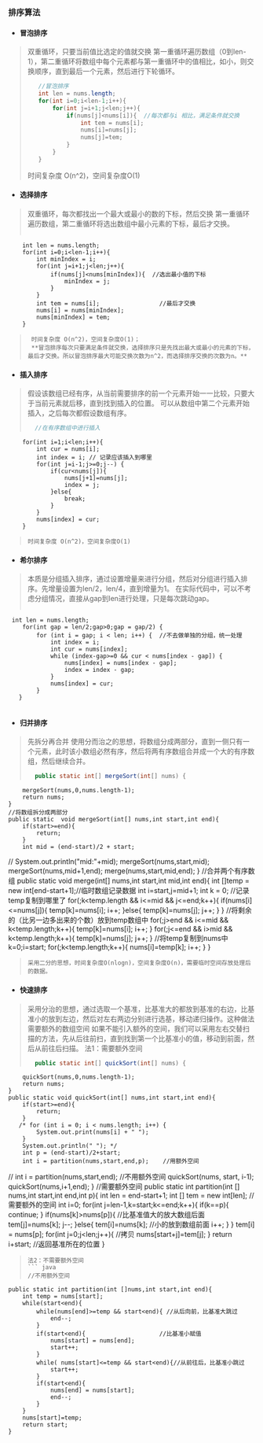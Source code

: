### 排序算法

+ #### 冒泡排序
> 双重循环，只要当前值比选定的值就交换
> 第一重循环遍历数组（0到len-1），第二重循环将数组中每个元素都与第一重循环中的值相比，如小，则交换顺序，直到最后一个元素，然后进行下轮循环。
>
> ``` java
>    //冒泡排序
>    int len = nums.length;
>    for(int i=0;i<len-1;i++){
>        for(int j=i+1;j<len;j++){
>            if(nums[j]<nums[i]){  //每次都与i 相比，满足条件就交换
>                int tem = nums[i];
>                nums[i]=nums[j];
>                nums[j]=tem;
>            }
>        }
>    }  
> ```
> 时间复杂度 O(n^2)，空间复杂度O(1)
>
> 

+ #### 选择排序 
> 双重循环，每次都找出一个最大或最小的数的下标，然后交换
> 第一重循环遍历数组，第二重循环将选出数组中最小元素的下标，最后才交换。
> ``` java  
        int len = nums.length;
        for(int i=0;i<len-1;i++){
            int minIndex = i;
            for(int j=i+1;j<len;j++){
                if(nums[j]<nums[minIndex]){  //选出最小值的下标
                    minIndex = j;
                }
            }
            int tem = nums[i];                 //最后才交换
            nums[i] = nums[minIndex];
            nums[minIndex] = tem;
        } 
  > ```
  >  时间复杂度 O(n^2)，空间复杂度O(1)；
  >  **冒泡排序每次只要满足条件就交换，选择排序只是先找出最大或最小的元素的下标，最后才交换。所以冒泡排序最大可能交换次数为n^2，而选择排序交换的次数为n。**

+ #### 插入排序 
> 假设该数组已经有序，从当前需要排序的前一个元素开始一一比较，只要大于当前元素就后移，直到找到插入的位置。
> 可以从数组中第二个元素开始插入，之后每次都假设数组有序。
> ``` java
>   //在有序数组中进行插入
        for(int i=1;i<len;i++){
            int cur = nums[i];
            int index = i; // 记录应该插入到哪里
            for(int j=i-1;j>=0;j--) {
                if(cur<nums[j]){
                    nums[j+1]=nums[j];
                    index = j;
                }else{
                    break;
                }
            }
            nums[index] = cur;
        }
>  ```
 >  时间复杂度 O(n^2)，空间复杂度O(1)

+ #### 希尔排序
> 本质是分组插入排序，通过设置增量来进行分组，然后对分组进行插入排序。先增量设置为len/2，len/4，直到增量为1。
> 在实际代码中，可以不考虑分组情况，直接从gap到len进行处理，只是每次跳动gap。
> 
>  ``` java
     int len = nums.length;
        for(int gap = len/2;gap>0;gap = gap/2) {
            for (int i = gap; i < len; i++) {  //不去做单独的分组，统一处理
                int index = i;
                int cur = nums[index];
                while (index-gap>=0 && cur < nums[index - gap]) {
                    nums[index] = nums[index - gap];
                    index = index - gap;
                }
                nums[index] = cur;
            }
       }
>   ```

+ #### 归并排序
> 先拆分再合并
> 使用分而治之的思想，将数组分成两部分，直到一侧只有一个元素，此时该小数组必然有序，然后将两有序数组合并成一个大的有序数组，然后继续合并。
> ``` java
>   public static int[] mergeSort(int[] nums) {
        mergeSort(nums,0,nums.length-1);
        return nums;
    }
    //将数组拆分成两部分
    public static  void mergeSort(int[] nums,int start,int end){
        if(start>=end){
            return;
        }
        int mid = (end-start)/2 + start;
//        System.out.println("mid:"+mid);
        mergeSort(nums,start,mid);
        mergeSort(nums,mid+1,end);
        merge(nums,start,mid,end);
    }
    //合并两个有序数组
    public static void merge(int[] nums,int start,int mid,int end){
        int []temp = new int[end-start+1];//临时数组记录数据
        int i=start,j=mid+1;
        int k = 0; //记录temp复制到哪里了
        for(;k<temp.length && i<=mid && j<=end;k++){
            if(nums[i]<=nums[j]){
                temp[k]=nums[i];
                i++;
            }else{
                temp[k]=nums[j];
                j++;
            }
        }
        //将剩余的（比另一边多出来的个数）放到temp数组中
        for(;j>end && i<=mid && k<temp.length;k++){
            temp[k]=nums[i];
            i++;
        }
        for(;j<=end && i>mid && k<temp.length;k++){
            temp[k]=nums[j];
            j++;
        }
        //将temp复制到nums中
        k=0;i=start;
        for(;k<temp.length;k++){
            nums[i]=temp[k];
            i++;
        }
    }
> ```
> 采用二分的思想，时间复杂度O(nlogn)，空间复杂度O(n)，需要临时空间存放处理后的数据。

+ #### 快速排序
> 采用分治的思想，通过选取一个基准，比基准大的都放到基准的右边，比基准小的放到左边，然后对左右两边分别进行选基，移动递归操作。这种做法需要额外的数组空间
> 如果不能引入额外的空间，我们可以采用左右交替扫描的方法，先从后往前扫，直到找到第一个比基准小的值，移动到前面，然后从前往后扫描。
> 法1：需要额外空间
> ``` java
>   public static int[] quickSort(int[] nums) {
        quickSort(nums,0,nums.length-1);
        return nums;
    }
    public static void quickSort(int[] nums,int start,int end){
        if(start>=end){
            return;
        }
       /* for (int i = 0; i < nums.length; i++) {
            System.out.print(nums[i] + " ");
        }
        System.out.println(" "); */
        int p = (end-start)/2+start;
        int i = partition(nums,start,end,p);    //用额外空间
//        int i = partition(nums,start,end);    //不用额外空间
        quickSort(nums, start, i-1);
        quickSort(nums,i+1,end);
    }
    //需要额外空间
    public static int partition(int [] nums,int start,int end,int p){
        int len = end-start+1;
        int [] tem = new int[len];  //需要额外的空间
        int i=0;
        for(int j=len-1,k=start;k<=end;k++){
            if(k==p){
                continue;
            }
            if(nums[k]>nums[p]){   //比基准值大的放大数组后面
                tem[j]=nums[k];
                j--;
            }else{
                tem[i]=nums[k];     //小的放到数组前面
                i++;
            }
        }
        tem[i] = nums[p];
        for(int j=0;j<len;j++){   //拷贝
            nums[start+j]=tem[j];
        }
        return i+start;   //返回基准所在的位置
    }
> ```
> 法2：不需要额外空间
> ``` java
> //不用额外空间
    public static int partition(int []nums,int start,int end){
        int temp = nums[start];
        while(start<end){
            while(nums[end]>=temp && start<end){ //从后向前，比基准大跳过
                end--;
            }
            if(start<end){                     //比基准小赋值
                nums[start] = nums[end];
                start++;
            }
            while( nums[start]<=temp && start<end){//从前往后，比基准小跳过
                start++;
            }
            if(start<end){
                nums[end] = nums[start];
                end--;
            }
        }
        nums[start]=temp;
        return start;
    }
> ```